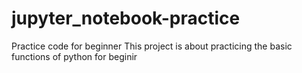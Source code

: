 # jupyter_notebook-practice
Practice code for beginner 
This project is about practicing the basic functions of python for beginir 
